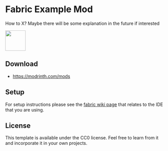 # Fabric Example Mod

How to X?
Maybe there will be some explanation in the future if interested

<a href="https://modrinth.com/mod/fabric-api">
<img src="https://i.imgur.com/Ol1Tcf8.png" height="64">
</a>

## Download

- https://modrinth.com/mods

## Setup

For setup instructions please see the [fabric wiki page](https://fabricmc.net/wiki/tutorial:setup) that relates to the IDE that you are using.

## License

This template is available under the CC0 license. Feel free to learn from it and incorporate it in your own projects.
